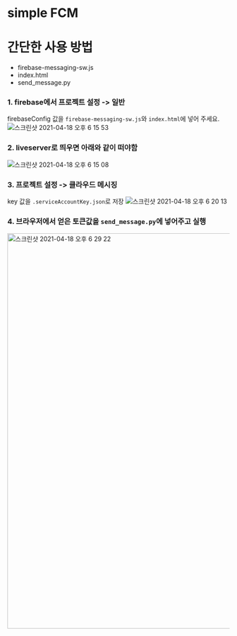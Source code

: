 # simple FCM

# 간단한 사용 방법
- firebase-messaging-sw.js
- index.html
- send_message.py
### 1. firebase에서 프로젝트 설정 -> 일반
firebaseConfig 값을 `firebase-messaging-sw.js`와 `index.html`에 넣어 주세요.
![스크린샷 2021-04-18 오후 6 15 53](https://user-images.githubusercontent.com/18637774/115140499-94e9d380-a072-11eb-8855-4a1fae907c6e.png)

### 2. liveserver로 띄우면 아래와 같이 떠야함
![스크린샷 2021-04-18 오후 6 15 08](https://user-images.githubusercontent.com/18637774/115140501-96b39700-a072-11eb-9c26-3244c75c4464.png)

### 3. 프로젝트 설정 -> 클라우드 메시징
key 값을 `.serviceAccountKey.json`로 저장
![스크린샷 2021-04-18 오후 6 20 13](https://user-images.githubusercontent.com/18637774/115140555-d8dcd880-a072-11eb-949c-72f9294df924.png)

### 4. 브라우저에서 얻은 토큰값을 `send_message.py`에 넣어주고 실행
<img width="895" alt="스크린샷 2021-04-18 오후 6 29 22" src="https://user-images.githubusercontent.com/18637774/115140789-07a77e80-a074-11eb-9847-bd859396de0b.png">
